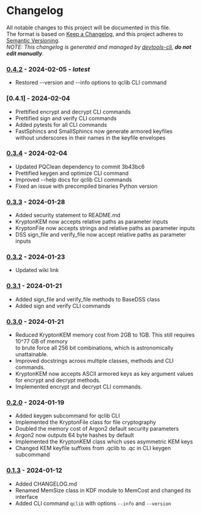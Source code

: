 # Changelog

All notable changes to this project will be documented in this file.  
The format is based on [Keep a Changelog](https://keepachangelog.com/en/1.1.0/), and this project adheres to [Semantic Versioning](https://semver.org/spec/v2.0.0.html).  
_NOTE: This changelog is generated and managed by [devtools-cli](https://pypi.org/project/devtools-cli/), **do not edit manually**._


### [0.4.2] - 2024-02-05 - _latest_

- Restored --version and --info options to qclib CLI command

### [0.4.1] - 2024-02-04

- Prettified encrypt and decrypt CLI commands
- Prettified sign and verify CLI commands
- Added pytests for all CLI commands
- FastSphincs and SmallSphincs now generate armored keyfiles  
  without underscores in their names in the keyfile envelopes

### [0.3.4] - 2024-02-04

- Updated PQClean dependency to commit 3b43bc6
- Prettified keygen and optimize CLI command
- Improved --help docs for qclib CLI commands
- Fixed an issue with precompiled binaries Python version

### [0.3.3] - 2024-01-28

- Added security statement to README.md
- KryptonKEM now accepts relative paths as parameter inputs
- KryptonFile now accepts strings and relative paths as parameter inputs
- DSS sign_file and verify_file now accept relative paths as parameter inputs

### [0.3.2] - 2024-01-23

- Updated wiki link

### [0.3.1] - 2024-01-21

- Added sign_file and verify_file methods to BaseDSS class
- Added sign and verify CLI commands

### [0.3.0] - 2024-01-21

- Reduced KryptonKEM memory cost from 2GB to 1GB. This still requires 10^77 GB of memory  
  to brute force all 256 bit combinations, which is astronomically unattainable.
- Improved docstrings across multiple classes, methods and CLI commands.
- KryptonKEM now accepts ASCII armored keys as key argument values for encrypt and decrypt methods.
- Implemented encrypt and decrypt CLI commands.

### [0.2.0] - 2024-01-19

- Added keygen subcommand for qclib CLI
- Implemented the KryptonFile class for file cryptography
- Doubled the memory cost of Argon2 default security parameters
- Argon2 now outputs 64 byte hashes by default
- Implemented the KryptonKEM class which uses asymmetric KEM keys
- Changed KEM keyfile suffixes from .qclib to .qc in CLI keygen subcommand

### [0.1.3] - 2024-01-12

- Added CHANGELOG.md
- Renamed MemSize class in KDF module to MemCost and changed its interface
- Added CLI command `qclib` with options `--info` and `--version`

[0.4.2]: https://github.com/aabmets/quantcrypt/compare/0.4.0...0.4.2
[0.4.0]: https://github.com/aabmets/quantcrypt/compare/0.3.4...0.4.0
[0.3.4]: https://github.com/aabmets/quantcrypt/compare/0.3.3...0.3.4
[0.3.3]: https://github.com/aabmets/quantcrypt/compare/0.3.2...0.3.3
[0.3.2]: https://github.com/aabmets/quantcrypt/compare/0.3.1...0.3.2
[0.3.1]: https://github.com/aabmets/quantcrypt/compare/0.3.0...0.3.1
[0.3.0]: https://github.com/aabmets/quantcrypt/compare/0.2.0...0.3.0
[0.2.0]: https://github.com/aabmets/quantcrypt/compare/0.1.3...0.2.0
[0.1.3]: https://github.com/aabmets/quantcrypt/compare/0.1.0...0.1.3